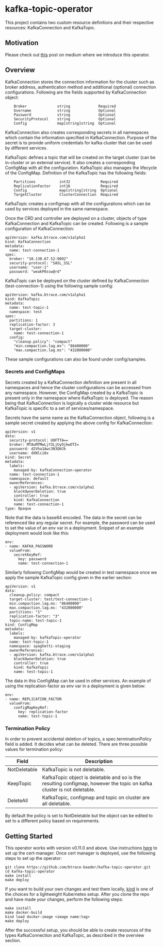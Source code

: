 # kafka-topic-operator

This project contains two custom resource definitions and their respective resources: KafkaConnection and KafkaTopic. 
## Motivation
Please check out [this](https://medium.com/@btracebaader/kafka-topic-operator-how-to-manage-kafka-topics-in-kubernetes-d0290c8341dd) post 
on medium where we introduce this operator.

## Overview
KafkaConnection stores the connection information for the cluster such as broker address, authentication method and additional 
(optional) connection configurations. 
Following are the fields supported by KafkaConnection object:
```cassandraql
	Broker              string             Required
	Username            string             Optional
	Password            string             Optional
	SecurityProtocol    string             Optional
	Config              map[string]string  Optional
```
KafkaConnection also creates corresponding secrets in all namespaces which contain the 
information specified in KafkaConnection. Purpose of the secret is to provide uniform credentials for kafka cluster
that can be used by different services.

KafkaTopic defines a topic that will be created on the target cluster (can be in-cluster or an external service). It also creates
a corresponding ConfigMap with all the configuration. KafkaTopic also manages the lifecycle of the ConfigMap.
Definition of the KafkaTopic has the following fields:
```cassandraql
	Partitions           int32              Required
	ReplicationFactor    int16              Required
	Config               map[string]string  Optional
	TargetCluster        ClusterConnection  Required
```
KafkaTopic creates a configmap with all the configurations which can be used by services deployed
in the same namespace.

Once the CRD and controller are deployed on a cluster, objects of type KafkaConnection and KafkaTopic can be created. Following is a sample configuration of
KafkaConnection:
```cassandraql
apiVersion: kafka.btrace.com/v1alpha1
kind: KafkaConnection
metadata:
  name: test-connection-1
spec:
  broker: "10.130.67.52:9092"
  security-protocol: "SASL_SSL"
  username: "user-1"
  password: "weakP0ssw@rd"
```

KafkaTopic can be deployed on the cluster defined by KafkaConnection (test-connection-1) using the following sample config:
```cassandraql
apiVersion: kafka.btrace.com/v1alpha1
kind: KafkaTopic
metadata:
  name: test-topic-1
  namespace: test
spec:
  partitions: 1
  replication-factor: 3
  target-cluster:
    name: test-connection-1
  config:
    "cleanup.policy": "compact"
    "min.compaction.lag.ms": "86400000"
    "max.compaction.lag.ms": "432000000"
```

These sample configurations can also be found under config/samples. 

### Secrets and ConfigMaps
Secrets created by a KafkaConnection definition are present in all namespaces and hence the cluster configurations
can be accessed from any namespace. However, the ConfigMap created by a KafkaTopic is present only in the namespace where KafkaTopic is deployed. 
The reason being that KafkaConnection is logically a cluster wide resource but KafkaTopic is specific to a
set of services/namespace. 

Secrets have the same name as the KafkaConnection object, following is a sample secret created by applying the above config for KafkaConnection:
```cassandraql
apiVersion: v1
data:
  security-protocol: U0FTTA==
  broker: MTAuMTMwLjY3LjUyOjkwOTI=
  password: d2Vha1Awc3N3QHJk
  username: dXNlci0x
kind: Secret
metadata:
  labels:
    managed-by: kafkaConnection-operator
  name: test-connection-1
  namespace: default
  ownerReferences:
  - apiVersion: kafka.btrace.com/v1alpha1
    blockOwnerDeletion: true
    controller: true
    kind: KafkaConnection
    name: test-connection-1
type: Opaque
```
Note that the data is base64 encoded. The data in the secret can be referenced like any regular secret.
For example, the password can be used to set the value of an env var in a deployment. Snippet of an example
deployment would look like this:
```cassandraql
env:
- name: KAFKA_PASSWORD
  valueFrom:
    secretKeyRef:
      key: password
      name: test-connection-1
```

Similarly following ConfigMap would be created in test namespace once we apply the sample KafkaTopic
config given in the earlier section:
```cassandraql
apiVersion: v1
data:
  cleanup.policy: compact
  target-cluster: test/test-connection-1
  min.compaction.lag.ms: "86400000"
  max.compaction.lag.ms: "432000000"
  partitions: "1"
  replication-factor: "3"
  topic-name: test-topic-1
kind: ConfigMap
metadata:
  labels:
    managed-by: kafkaTopic-operator
  name: test-topic-1
  namespace: spaghetti-staging
  ownerReferences:
  - apiVersion: kafka.btrace.com/v1alpha1
    blockOwnerDeletion: true
    controller: true
    kind: KafkaTopic
    name: test-topic-1
```

The data in this ConfigMap can be used in other services. An example of using the replication-factor as env
var in a deployment is given below:

 ```cassandraql
env:
 - name: REPLICATION_FACTOR
   valueFrom:
     configMapKeyRef:
       key: replication-factor
       name: test-topic-1
 ```

### Termination Policy
In order to prevent accidental deletion of topics, a spec.terminationPolicy field is added. 
It decides what can be deleted. There are three possible values for termination policy: 

| Field   | Description |
| ------------- | ------------- |
| NotDeletable  | KafkaTopic is not deletable. |
| KeepTopic | KafkaTopic object is deletable and so is the resulting configmap, however the topic on kafka cluster is not deletable.|
| DeleteAll| KafkaTopic, configmap and topic on cluster are all deletable. |

By default the policy is set to NotDeletable but the object can be edited to set to a different policy based on 
requirements.

## Getting Started
This operator works with version v0.11.0 and above. Use instructions [here](https://cert-manager.io/docs/installation/kubernetes/) to set up the cert-manager.
Once cert manager is deployed, use the following steps to set up the operator:
```
git clone https://github.com/btrace-baader/kafka-topic-operator.git
cd kafka-topic-operator
make install
make deploy
```
If you want to build your own changes and test them locally, [kind](https://github.com/kubernetes-sigs/kind) is one of the choices for a lightweight Kubernetes setup. After you clone the repo and have made your changes, perform the following steps:
```
make install
make docker-build
kind load docker-image <image name:tag>
make deploy
```
After the successful setup, you should be able to create resources of the types KafkaConnection and KafkaTopic, as
described in the overview section.
